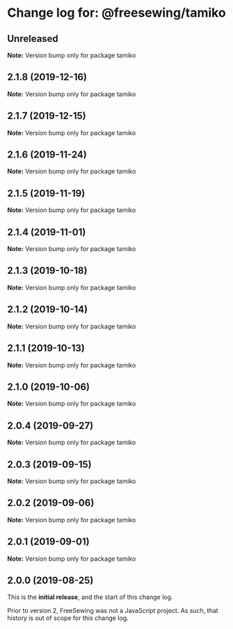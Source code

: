 # Change log for: @freesewing/tamiko


## Unreleased

**Note:** Version bump only for package tamiko


## 2.1.8 (2019-12-16)

**Note:** Version bump only for package tamiko


## 2.1.7 (2019-12-15)

**Note:** Version bump only for package tamiko


## 2.1.6 (2019-11-24)

**Note:** Version bump only for package tamiko


## 2.1.5 (2019-11-19)

**Note:** Version bump only for package tamiko


## 2.1.4 (2019-11-01)

**Note:** Version bump only for package tamiko


## 2.1.3 (2019-10-18)

**Note:** Version bump only for package tamiko


## 2.1.2 (2019-10-14)

**Note:** Version bump only for package tamiko


## 2.1.1 (2019-10-13)

**Note:** Version bump only for package tamiko


## 2.1.0 (2019-10-06)

**Note:** Version bump only for package tamiko


## 2.0.4 (2019-09-27)

**Note:** Version bump only for package tamiko


## 2.0.3 (2019-09-15)

**Note:** Version bump only for package tamiko


## 2.0.2 (2019-09-06)

**Note:** Version bump only for package tamiko


## 2.0.1 (2019-09-01)

**Note:** Version bump only for package tamiko




## 2.0.0 (2019-08-25)

This is the **initial release**, and the start of this change log.

Prior to version 2, FreeSewing was not a JavaScript project.
As such, that history is out of scope for this change log.
